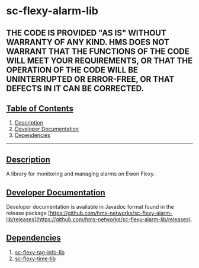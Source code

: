 # sc-flexy-alarm-lib

THE CODE IS PROVIDED "AS IS" WITHOUT WARRANTY OF ANY KIND. HMS DOES NOT WARRANT THAT THE FUNCTIONS OF THE CODE WILL MEET YOUR REQUIREMENTS, OR THAT THE OPERATION OF THE CODE WILL BE UNINTERRUPTED OR ERROR-FREE, OR THAT DEFECTS IN IT CAN BE CORRECTED.
---

## [Table of Contents](#table-of-contents)

1. [Description](#description)
2. [Developer Documentation](#developer-documentation)
3. [Dependencies](#dependencies)

---

## [Description](#table-of-contents)

A library for monitoring and managing alarms on Ewon Flexy.

## [Developer Documentation](#table-of-contents)

Developer documentation is available in Javadoc format found in the release package [https://github.com/hms-networks/sc-flexy-alarm-lib/releases](https://github.com/hms-networks/sc-flexy-alarm-lib/releases).

## [Dependencies](#table-of-contents)
1. [sc-flexy-tag-info-lib](https://github.com/hms-networks/sc-flexy-tag-info-lib)
2. [sc-flexy-time-lib](https://github.com/hms-networks/sc-flexy-time-lib)
